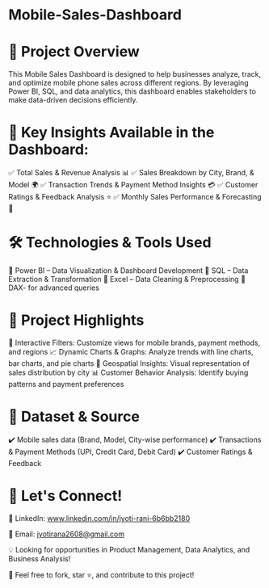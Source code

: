 # Mobile-Sales-Dashboard

# 🎯 Project Overview
This Mobile Sales Dashboard is designed to help businesses analyze, track, and optimize mobile phone sales across different regions. By leveraging Power BI, SQL, and data analytics, this dashboard enables stakeholders to make data-driven decisions efficiently.

# 📌 Key Insights Available in the Dashboard:

✅ Total Sales & Revenue Analysis 📊
✅ Sales Breakdown by City, Brand, & Model 🌍
✅ Transaction Trends & Payment Method Insights 💳
✅ Customer Ratings & Feedback Analysis ⭐
✅ Monthly Sales Performance & Forecasting 📅

# 🛠 Technologies & Tools Used

🔹 Power BI – Data Visualization & Dashboard Development
🔹 SQL – Data Extraction & Transformation
🔹 Excel – Data Cleaning & Preprocessing
🔹 DAX- for advanced queries

# 📌 Project Highlights

🚀 Interactive Filters: Customize views for mobile brands, payment methods, and regions
📈 Dynamic Charts & Graphs: Analyze trends with line charts, bar charts, and pie charts
📍 Geospatial Insights: Visual representation of sales distribution by city
📊 Customer Behavior Analysis: Identify buying patterns and payment preferences

# 📁 Dataset & Source

✔️ Mobile sales data (Brand, Model, City-wise performance)
✔️ Transactions & Payment Methods (UPI, Credit Card, Debit Card)
✔️ Customer Ratings & Feedback

# 🤝 Let's Connect!

🔗 LinkedIn: www.linkedin.com/in/jyoti-rani-6b6bb2180

📧 Email: jyotirana2608@gmail.com

💡 Looking for opportunities in Product Management, Data Analytics, and Business Analysis!

🙌 Feel free to fork, star ⭐, and contribute to this project!









